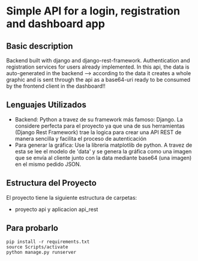 # Simple API for a login, registration and dashboard app


## Basic description
Backend built with django and django-rest-framework. Authentication and registration services for users already implemented. In this api, the data is auto-generated in the backend --> according to the data it creates a whole graphic and is sent through the api as a base64-uri ready to be consumed by the frontend client in the dashboard!! 

## Lenguajes Utilizados

- Backend: Python a travez de su framework más famoso: Django. La considere perfecta para el proyecto ya que una de sus herramientas (Django Rest Framework) trae la logica para crear una API REST de manera sencilla y facilita el proceso de autenticación
- Para generar la gráfica: Use la libreria matplotlib de python. A travez de esta se lee el modelo de 'data' y se genera la gráfica como una imagen que se envía al cliente junto con la data mediante base64 (una imagen) en el mismo pedido JSON.

## Estructura del Proyecto

El proyecto tiene la siguiente estructura de carpetas:

-  proyecto api y aplicacion api_rest

## Para probarlo



```
pip install -r requirements.txt
source Scripts/activate
python manage.py runserver
```

